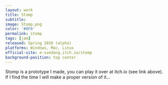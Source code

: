 ```yaml
---
layout: work
title: Stomp
subtitle:
image: Stomp.png
color: '#8F0'
permalink: stomp
tags: [jam]
released: Spring 2016 (alpha)
platforms: Windows, Mac, Linux
official-site: e-svedang.itch.io/stomp
background-position: top center
---
```


Stomp is a prototype I made, you can play it over at itch.io (see link above). If I find the time I will make a proper version of it...
